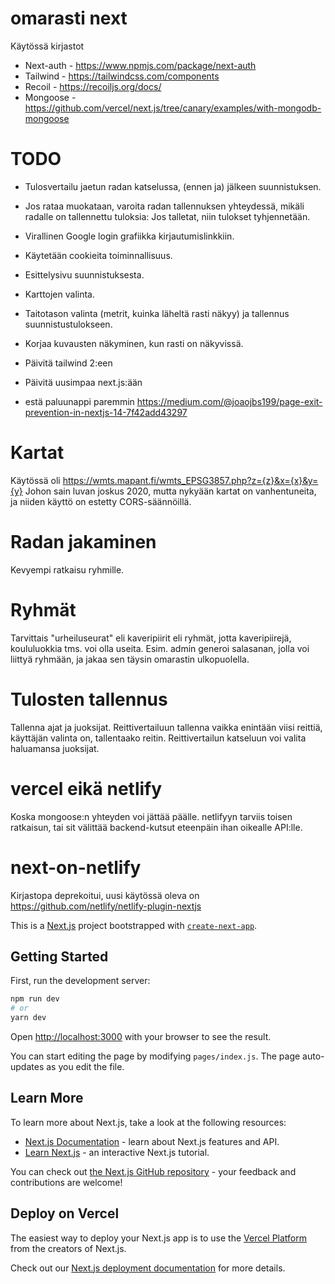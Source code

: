 # omarasti next

Käytössä kirjastot

- Next-auth - https://www.npmjs.com/package/next-auth
- Tailwind - https://tailwindcss.com/components
- Recoil - https://recoiljs.org/docs/
- Mongoose - https://github.com/vercel/next.js/tree/canary/examples/with-mongodb-mongoose

# TODO

- Tulosvertailu jaetun radan katselussa, (ennen ja) jälkeen suunnistuksen.
- Jos rataa muokataan, varoita radan tallennuksen yhteydessä,
  mikäli radalle on tallennettu tuloksia: Jos talletat, niin tulokset tyhjennetään.
- Virallinen Google login grafiikka kirjautumislinkkiin.
- Käytetään cookieita toiminnallisuus.
- Esittelysivu suunnistuksesta.
- Karttojen valinta.
- Taitotason valinta (metrit, kuinka läheltä rasti näkyy) ja tallennus suunnistustulokseen.
- Korjaa kuvausten näkyminen, kun rasti on näkyvissä.
- Päivitä tailwind 2:een
- Päivitä uusimpaa next.js:ään

- estä paluunappi paremmin
  https://medium.com/@joaojbs199/page-exit-prevention-in-nextjs-14-7f42add43297

# Kartat

Käytössä oli https://wmts.mapant.fi/wmts_EPSG3857.php?z={z}&x={x}&y={y}
Johon sain luvan joskus 2020, mutta nykyään kartat on vanhentuneita,
ja niiden käyttö on estetty CORS-säännöillä.


# Radan jakaminen

Kevyempi ratkaisu ryhmille.

# Ryhmät

Tarvittais "urheiluseurat" eli kaveripiirit eli ryhmät,
jotta kaveripiirejä, koululuokkia tms. voi olla useita.
Esim. admin generoi salasanan, jolla voi liittyä ryhmään, ja jakaa sen
täysin omarastin ulkopuolella.

# Tulosten tallennus

Tallenna ajat ja juoksijat.
Reittivertailuun tallenna vaikka enintään viisi reittiä,
käyttäjän valinta on, tallentaako reitin.
Reittivertailun katseluun voi valita haluamansa juoksijat.

# vercel eikä netlify

Koska mongoose:n yhteyden voi jättää päälle.
netlifyyn tarviis toisen ratkaisun, tai sit välittää backend-kutsut eteenpäin ihan oikealle API:lle.

# next-on-netlify

Kirjastopa deprekoitui, uusi käytössä oleva on
https://github.com/netlify/netlify-plugin-nextjs

This is a [Next.js](https://nextjs.org/) project bootstrapped with [`create-next-app`](https://github.com/vercel/next.js/tree/canary/packages/create-next-app).

## Getting Started

First, run the development server:

```bash
npm run dev
# or
yarn dev
```

Open [http://localhost:3000](http://localhost:3000) with your browser to see the result.

You can start editing the page by modifying `pages/index.js`. The page auto-updates as you edit the file.

## Learn More

To learn more about Next.js, take a look at the following resources:

- [Next.js Documentation](https://nextjs.org/docs) - learn about Next.js features and API.
- [Learn Next.js](https://nextjs.org/learn) - an interactive Next.js tutorial.

You can check out [the Next.js GitHub repository](https://github.com/vercel/next.js/) - your feedback and contributions are welcome!

## Deploy on Vercel

The easiest way to deploy your Next.js app is to use the [Vercel Platform](https://vercel.com/import?utm_medium=default-template&filter=next.js&utm_source=create-next-app&utm_campaign=create-next-app-readme) from the creators of Next.js.

Check out our [Next.js deployment documentation](https://nextjs.org/docs/deployment) for more details.
